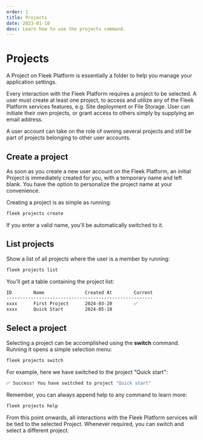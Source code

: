 ```yaml
---
order: 1
title: Projects
date: 2023-01-10
desc: Learn how to use the projects command.
---
```


# Projects

A Project on Fleek Platform is essentially a folder to help you manage your application settings.

Every interaction with the Fleek Platform requires a project to be selected. A user must create at least one project, to access and utilize any of the Fleek Platform services features, e.g. Site deployment or File Storage. User can initiate their own projects, or grant access to others simply by supplying an email address.

A user account can take on the role of owning several projects and still be part of projects belonging to other user accounts.

## Create a project

As soon as you create a new user account on the Fleek Platform, an initial Project is immediately created for you, with a temporary name and left blank. You have the option to personalize the project name at your convenience.

Creating a project is as simple as running:

```sh
fleek projects create
```

If you enter a valid name, you'll be automatically switched to it.

## List projects

Show a list of all projects where the user is a member by running:

```sh
fleek projects list
```

You'll get a table containing the project list:

```sh
ID        Name               Created At        Current
------------------------------------------------------
xxxx      First Project      2024-03-20        ✅
xxxx      Quick Start        2024-05-10
```

## Select a project

Selecting a project can be accomplished using the **switch** command. Running it opens a simple selection menu:

```sh
fleek projects switch
```

For example, here we have switched to the project "Quick start":

```sh
✅ Success! You have switched to project "Quick start"
```

Remember, you can always append help to any command to learn more:

```sh
fleek projects help
```

From this point onwards, all interactions with the Fleek Platform services will be tied to the selected Project. Whenever required, you can switch and select a different project.
